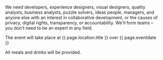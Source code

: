 We need developers, experience designers, visual designers, quality analysts, business analysts, puzzle solvers, ideas people, managers, and anyone else with an interest in collaborative development, or the causes of privacy, digital rights, transparency, or accountability. We'll form teams – you don't need to be an expert in any field.

The event will take place at {{ page.location.title }} over {{ page.eventdate }}

All meals and drinks will be provided.
